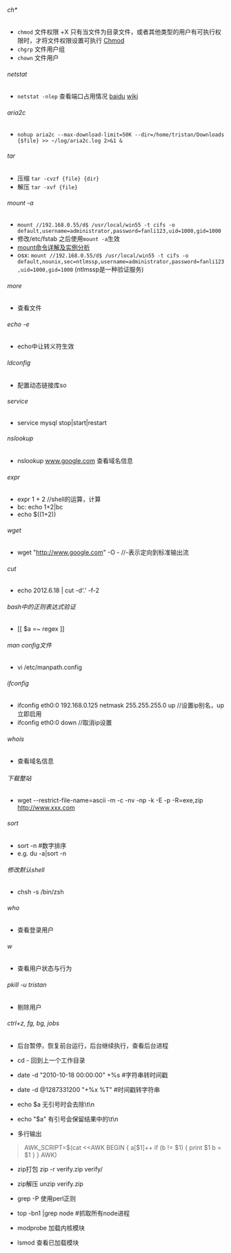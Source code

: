 ###### ch*
* `chmod` 文件权限
    +X 只有当文件为目录文件，或者其他类型的用户有可执行权限时，才将文件权限设置可执行
    [Chmod](http://zh.wikipedia.org/wiki/Chmod) 
* `chgrp` 文件用户组
* `chown` 文件用户

###### netstat
* `netstat -nlep` 查看端口占用情况 [baidu](http://baike.baidu.com/view/28008.htm) [wiki](http://en.wikipedia.org/wiki/Netstat)

###### aria2c
* `nohup aria2c --max-download-limit=50K --dir=/home/tristan/Downloads {$file} >> ~/log/aria2c.log 2>&1 & `

###### tar
* 压缩 `tar -cvzf {file} {dir}`
* 解压 `tar -xvf {file}`

###### mount -a
* `mount //192.168.0.55/d$ /usr/local/win55 -t cifs -o default,username=administrator,password=fanli123,uid=1000,gid=1000`
* 修改/etc/fstab 之后使用`mount -a`生效
* [mount命令详解及实例分析](http://www.diybl.com/course/6_system/linux/Linuxjs/2008827/137937.html)
* osx: `mount //192.168.0.55/d$ /usr/local/win55 -t cifs -o default,nounix,sec=ntlmssp,username=administrator,password=fanli123,uid=1000,gid=1000` (ntlmssp是一种验证服务)

###### more
* 查看文件

###### echo -e
* echo中让转义符生效 

###### ldconfig
* 配置动态链接库so 

###### service
* service mysql stop|start|restart 

###### nslookup
* nslookup www.google.com 查看域名信息

###### expr
* expr 1 + 2 //shell的运算，计算
* bc: echo 1+2|bc
* echo $((1+2))

###### wget
* wget "http://www.google.com" -O - //-表示定向到标准输出流

###### cut
* echo 2012.6.18 | cut -d'.' -f-2

###### bash中的正则表达式验证
* [[ $a =~ regex ]]

###### man config文件
* vi /etc/manpath.config

###### ifconfig
* ifconfig eth0:0 192.168.0.125 netmask 255.255.255.0 up    //设置ip别名，up立即启用
* ifconfig eth0:0 down  //取消ip设置

###### whois
* 查看域名信息

###### 下载整站 
* wget --restrict-file-name=ascii -m -c -nv -np -k -E -p -R=exe,zip http://www.xxx.com

###### sort
* sort -n #数字排序
* e.g. du -a|sort -n

###### 修改默认shell
* chsh -s /bin/zsh

###### who
* 查看登录用户

###### w
* 查看用户状态与行为

###### pkill -u tristan
* 剔除用户

###### ctrl+z, fg, bg, jobs
* 后台暂停，恢复前台运行，后台继续执行，查看后台进程

* cd -
回到上一个工作目录

* date -d "2010-10-18 00:00:00" +%s  #字符串转时间戳
* date -d @1287331200  "+%x %T" #时间戳转字符串

* echo $a 无引号时会去除\t\n
* echo "$a" 有引号会保留结果中的\t\n

* 多行输出
> AWK_SCRIPT=$(cat <<AWK
> BEGIN {
>   a[$1]++
>   if (b != $1) {
>       print $1
>       b = $1
>   }
> }
> AWK)

* zip打包 zip -r verify.zip verify/
* zip解压 unzip verify.zip

* grep -P 使用perl正则

* top -bn1 |grep node  #抓取所有node进程

* modprobe  加载内核模块
* lsmod     查看已加载模块
